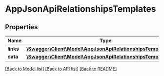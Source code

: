 # AppJsonApiRelationshipsTemplates

## Properties
Name | Type | Description | Notes
------------ | ------------- | ------------- | -------------
**links** | [**\Swagger\Client\Model\AppJsonApiRelationshipsTemplatesLinks**](AppJsonApiRelationshipsTemplatesLinks.md) |  | [optional] 
**data** | [**\Swagger\Client\Model\AppJsonApiRelationshipsTemplatesData[]**](AppJsonApiRelationshipsTemplatesData.md) |  | [optional] 

[[Back to Model list]](../../README.md#documentation-for-models) [[Back to API list]](../../README.md#documentation-for-api-endpoints) [[Back to README]](../../README.md)

